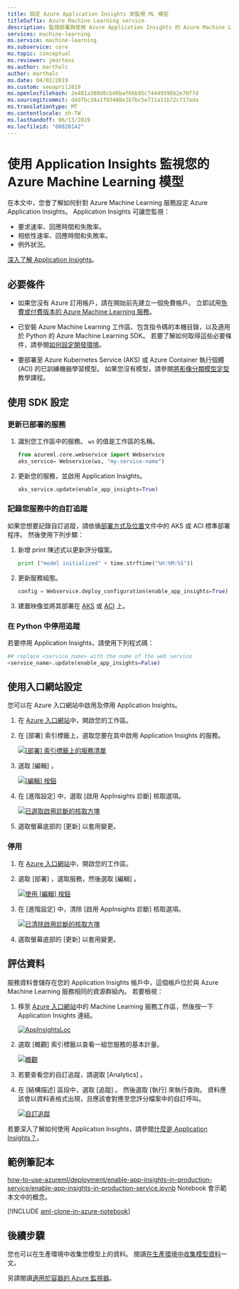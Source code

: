 ```yaml
---
title: 設定 Azure Application Insights 來監視 ML 模型
titleSuffix: Azure Machine Learning service
description: 監視部署與使用 Azure Application Insights 的 Azure Machine Learning 服務的 web 服務
services: machine-learning
ms.service: machine-learning
ms.subservice: core
ms.topic: conceptual
ms.reviewer: jmartens
ms.author: marthalc
author: marthalc
ms.date: 04/02/2019
ms.custom: seoapril2019
ms.openlocfilehash: 2e481a388d8cbd6baf66b95c74449396b2e70f7d
ms.sourcegitcommit: d4dfbc34a1f03488e1b7bc5e711a11b72c717ada
ms.translationtype: MT
ms.contentlocale: zh-TW
ms.lasthandoff: 06/13/2019
ms.locfileid: "60820142"
---
```

# <a name="monitor-your-azure-machine-learning-models-with-application-insights"></a>使用 Application Insights 監視您的 Azure Machine Learning 模型

在本文中，您會了解如何針對 Azure Machine Learning 服務設定 Azure Application Insights。 Application Insights 可讓您監視：
* 要求速率、回應時間和失敗率。
* 相依性速率、回應時間和失敗率。
* 例外狀況。

[深入了解 Application Insights](../../azure-monitor/app/app-insights-overview.md)。 


## <a name="prerequisites"></a>必要條件

* 如果您沒有 Azure 訂用帳戶，請在開始前先建立一個免費帳戶。 立即試用[免費或付費版本的 Azure Machine Learning 服務](https://aka.ms/AMLFree)。

* 已安裝 Azure Machine Learning 工作區、包含指令碼的本機目錄，以及適用於 Python 的 Azure Machine Learning SDK。 若要了解如何取得這些必要條件，請參閱[如何設定開發環境](how-to-configure-environment.md)。
* 要部署至 Azure Kubernetes Service (AKS) 或 Azure Container 執行個體 (ACI) 的已訓練機器學習模型。 如果您沒有模型，請參閱[將影像分類模型定型](tutorial-train-models-with-aml.md)教學課程。


## <a name="use-sdk-to-configure"></a>使用 SDK 設定 

### <a name="update-a-deployed-service"></a>更新已部署的服務
1. 識別您工作區中的服務。 `ws` 的值是工作區的名稱。

    ```python
    from azureml.core.webservice import Webservice
    aks_service= Webservice(ws, "my-service-name")
    ```
2. 更新您的服務，並啟用 Application Insights。 

    ```python
    aks_service.update(enable_app_insights=True)
    ```

### <a name="log-custom-traces-in-your-service"></a>記錄您服務中的自訂追蹤
如果您想要記錄自訂追蹤，請依循[部署方式及位置](how-to-deploy-and-where.md)文件中的 AKS 或 ACI 標準部署程序。 然後使用下列步驟：

1. 新增 print 陳述式以更新評分檔案。
    
    ```python
    print ("model initialized" + time.strftime("%H:%M:%S"))
    ```

2. 更新服務組態。
    
    ```python
    config = Webservice.deploy_configuration(enable_app_insights=True)
    ```

3. 建置映像並將其部署在 [AKS](how-to-deploy-to-aks.md) 或 [ACI](how-to-deploy-to-aci.md) 上。  

### <a name="disable-tracking-in-python"></a>在 Python 中停用追蹤

若要停用 Application Insights，請使用下列程式碼：

```python 
## replace <service_name> with the name of the web service
<service_name>.update(enable_app_insights=False)
```
    
## <a name="use-portal-to-configure"></a>使用入口網站設定

您可以在 Azure 入口網站中啟用及停用 Application Insights。

1. 在 [Azure 入口網站](https://portal.azure.com)中，開啟您的工作區。

1. 在 [部署]  索引標籤上，選取您要在其中啟用 Application Insights 的服務。

   [![[部署] 索引標籤上的服務清單](media/how-to-enable-app-insights/Deployments.PNG)](./media/how-to-enable-app-insights/Deployments.PNG#lightbox)

3. 選取 [編輯]  。

   [![[編輯] 按鈕](media/how-to-enable-app-insights/Edit.PNG)](./media/how-to-enable-app-insights/Edit.PNG#lightbox)

4. 在 [進階設定]  中，選取 [啟用 AppInsights 診斷]  核取選項。

   [![已選取啟用診斷的核取方塊](media/how-to-enable-app-insights/AdvancedSettings.png)](./media/how-to-enable-app-insights/AdvancedSettings.png#lightbox)

1. 選取螢幕底部的 [更新]  以套用變更。 

### <a name="disable"></a>停用
1. 在 [Azure 入口網站](https://portal.azure.com)中，開啟您的工作區。
1. 選取 [部署]  ，選取服務，然後選取 [編輯]  。

   [![使用 [編輯] 按鈕](media/how-to-enable-app-insights/Edit.PNG)](./media/how-to-enable-app-insights/Edit.PNG#lightbox)

1. 在 [進階設定]  中，清除 [啟用 AppInsights 診斷]  核取選項。 

   [![已清除啟用診斷的核取方塊](media/how-to-enable-app-insights/uncheck.png)](./media/how-to-enable-app-insights/uncheck.png#lightbox)

1. 選取螢幕底部的 [更新]  以套用變更。 
 

## <a name="evaluate-data"></a>評估資料
服務資料會儲存在您的 Application Insights 帳戶中，這個帳戶位於與 Azure Machine Learning 服務相同的資源群組內。
若要檢視：
1. 移至 [Azure 入口網站](https://portal.azure.com)中的 Machine Learning 服務工作區，然後按一下 Application Insights 連結。

    [![AppInsightsLoc](media/how-to-enable-app-insights/AppInsightsLoc.png)](./media/how-to-enable-app-insights/AppInsightsLoc.png#lightbox)

1. 選取 [概觀]  索引標籤以查看一組您服務的基本計量。

   [![概觀](media/how-to-enable-app-insights/overview.png)](./media/how-to-enable-app-insights/overview.png#lightbox)

3. 若要查看您的自訂追蹤，請選取 [Analytics]  。
4. 在 [結構描述] 區段中，選取 [追蹤]  。 然後選取 [執行]  來執行查詢。 資料應該會以資料表格式出現，且應該會對應至您評分檔案中的自訂呼叫。 

   [![自訂追蹤](media/how-to-enable-app-insights/logs.png)](./media/how-to-enable-app-insights/logs.png#lightbox)

若要深入了解如何使用 Application Insights，請參閱[什麼是 Application Insights？](../../azure-monitor/app/app-insights-overview.md)。
    

## <a name="example-notebook"></a>範例筆記本

[how-to-use-azureml/deployment/enable-app-insights-in-production-service/enable-app-insights-in-production-service.ipynb](https://github.com/Azure/MachineLearningNotebooks/blob/master/how-to-use-azureml/deployment/enable-app-insights-in-production-service/enable-app-insights-in-production-service.ipynb) Notebook 會示範本文中的概念。 
 
[!INCLUDE [aml-clone-in-azure-notebook](../../../includes/aml-clone-for-examples.md)]

## <a name="next-steps"></a>後續步驟
您也可以在生產環境中收集您模型上的資料。 閱讀[在生產環境中收集模型資料](how-to-enable-data-collection.md)一文。 

另請閱讀[適用於容器的 Azure 監視器](https://docs.microsoft.com/azure/monitoring/monitoring-container-insights-overview?toc=%2fazure%2fmonitoring%2ftoc.json)。
